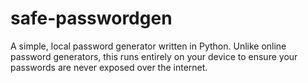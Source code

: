 # safe-passwordgen
A simple, local password generator written in Python. Unlike online password generators, this runs entirely on your device to ensure your passwords are never exposed over the internet.
